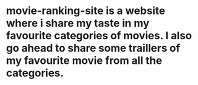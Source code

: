 # movie-ranking-site is a website where i share my taste in my favourite categories of movies. I also go ahead to share some traillers of my favourite movie from all the categories.
